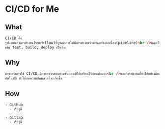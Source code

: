 # CI/CD for Me

## What

```html
CI/CD คือ
รูปแบบของการทำงาน(workflow)ที่บูรณาการให้มีการทำงานร่วมกันอย่างต่อเนื่อง(pipeline)<br />และเป็นการทำงานแบบอัตโนมัติ(Automation)<br />โดยแบ่งหน้าที่ในการทำงาน(stage)ออกเป็นแต่ละหน้าที่
เช่น test, build, deploy เป็นต้น
```

## Why

```html
เพราะว่าการใช้ CI/CD มีการตรวจสอบตามขั้นตอนที่ได้เตรียมไว้ก่อนส่งมอบ<br />และการทำงานที่ทำได้อย่างต่อเนื่อง
อัตโนมัติ ทำให้ลดความผิดพลาดที่จะเกิดขึ้น
```

## How

```
- Github
  - เร็วๆนี้

- Gitlab
  - เร็วๆนี้
```

